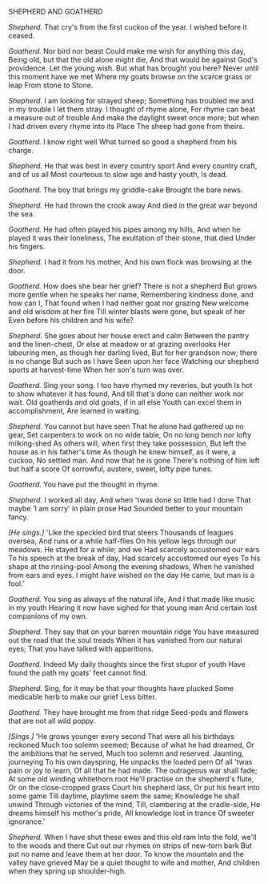 SHEPHERD AND GOATHERD

*Shepherd.* That cry's from the first cuckoo of the year.
I wished before it ceased.

*Goatherd.* Nor bird nor beast
Could make me wish for anything this day,
Being old, but that the old alone might die,
And that would be against God's providence.
Let the young wish.  But what has brought you here?
Never until this moment have we met
Where my goats browse on the scarce grass or leap
From stone to Stone.

*Shepherd.* I am looking for strayed sheep;
Something has troubled me and in my trouble
I let them stray.  I thought of rhyme alone,
For rhyme can beat a measure out of trouble
And make the daylight sweet once more; but when
I had driven every rhyme into its Place
The sheep had gone from theirs.

*Goatherd.* I know right well
What turned so good a shepherd from his charge.

*Shepherd.* He that was best in every country sport
And every country craft, and of us all
Most courteous to slow age and hasty youth,
Is dead.

*Goatherd.* The boy that brings my griddle-cake
Brought the bare news.

*Shepherd.* He had thrown the crook away
And died in the great war beyond the sea.

*Goatherd.* He had often played his pipes among my hills,
And when he played it was their loneliness,
The exultation of their stone, that died
Under his fingers.

*Shepherd.* I had it from his mother,
And his own flock was browsing at the door.

*Goatherd.* How does she bear her grief? There is not a
shepherd
But grows more gentle when he speaks her name,
Remembering kindness done, and how can I,
That found when I had neither goat nor grazing
New welcome and old wisdom at her fire
Till winter blasts were gone, but speak of her
Even before his children and his wife?

*Shepherd.* She goes about her house erect and calm
Between the pantry and the linen-chest,
Or else at meadow or at grazing overlooks
Her labouring men, as though her darling lived,
But for her grandson now; there is no change
But such as I have Seen upon her face
Watching our shepherd sports at harvest-time
When her son's turn was over.

*Goatherd.* Sing your song.
I too have rhymed my reveries, but youth
Is hot to show whatever it has found,
And till that's done can neither work nor wait.
Old goatherds and old goats, if in all else
Youth can excel them in accomplishment,
Are learned in waiting.

*Shepherd.* You cannot but have seen
That he alone had gathered up no gear,
Set carpenters to work on no wide table,
On no long bench nor lofty milking-shed
As others will, when first they take possession,
But left the house as in his father's time
As though he knew himself, as it were, a cuckoo,
No settled man.  And now that he is gone
There's nothing of him left but half a score
Of sorrowful, austere, sweet, lofty pipe tunes.

*Goatherd.* You have put the thought in rhyme.

*Shepherd.* I worked all day,
And when 'twas done so little had I done
That maybe 'I am sorry' in plain prose
Had Sounded better to your mountain fancy.

*[He sings.]*
'Like the speckled bird that steers
Thousands of leagues oversea,
And runs or a while half-flies
On his yellow legs through our meadows.
He stayed for a while; and we
Had scarcely accustomed our ears
To his speech at the break of day,
Had scarcely accustomed our eyes
To his shape at the rinsing-pool
Among the evening shadows,
When he vanished from ears and eyes.
I might have wished on the day
He came, but man is a fool.'

*Goatherd.* You sing as always of the natural life,
And I that made like music in my youth
Hearing it now have sighed for that young man
And certain lost companions of my own.

*Shepherd.* They say that on your barren mountain ridge
You have measured out the road that the soul treads
When it has vanished from our natural eyes;
That you have talked with apparitions.

*Goatherd.* Indeed
My daily thoughts since the first stupor of youth
Have found the path my goats' feet cannot find.

*Shepherd.* Sing, for it may be that your thoughts have
plucked
Some medicable herb to make our grief
Less bitter.

*Goatherd.* They have brought me from that ridge
Seed-pods and flowers that are not all wild poppy.

*[Sings.]*
'He grows younger every second
That were all his birthdays reckoned
Much too solemn seemed;
Because of what he had dreamed,
Or the ambitions that he served,
Much too solemn and reserved.
Jaunting, journeying
To his own dayspring,
He unpacks the loaded pern
Of all 'twas pain or joy to learn,
Of all that he had made.
The outrageous war shall fade;
At some old winding whitethorn root
He'll practise on the shepherd's flute,
Or on the close-cropped grass
Court his shepherd lass,
Or put his heart into some game
Till daytime, playtime seem the same;
Knowledge he shall unwind
Through victories of the mind,
Till, clambering at the cradle-side,
He dreams himself his mother's pride,
All knowledge lost in trance
Of sweeter ignorance.'

*Shepherd.* When I have shut these ewes and this old ram
Into the fold, we'll to the woods and there
Cut out our rhymes on strips of new-torn bark
But put no name and leave them at her door.
To know the mountain and the valley have grieved
May be a quiet thought to wife and mother,
And children when they spring up shoulder-high.
